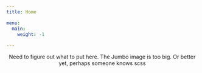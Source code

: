 ```yaml
---
title: Home

menu:
  main:
    weight: -1

---
```


<center>Need to figure out what to put here. The Jumbo image is too big. Or better yet, perhaps someone knows scss</center>

<!-- 
  TODO: This is supposed to include the Jumbo tag, but someone needs to figure out how to change the height of the box 

{{% jumbo img="/images/backgrounds/back-0.jpg" imgLabel="DevFest Toulouse 2019" %}}

## Dates
### Location

<a class="btn primary btn-lg" style="margin-top: 1em;" href="https://drive.google.com/file/d/1td_9Cr1b2JZvv0bCpOCJNDsEWgVgEp2Y/view?usp=sharing" target="_blank">Become a sponsor</a>


{{% /jumbo %}}

-->
